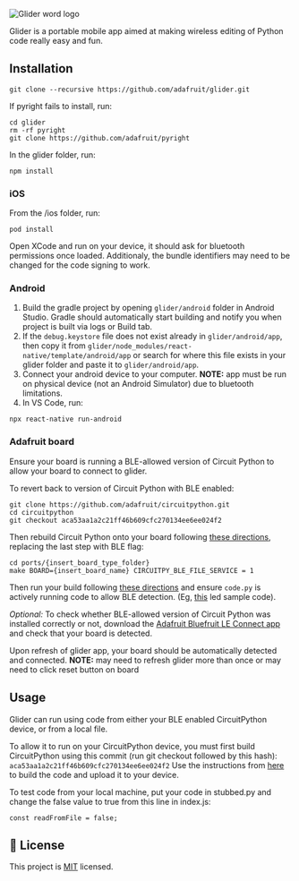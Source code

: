 ![Glider word logo](logo.png)

Glider is a portable mobile app aimed at making wireless editing of Python code really easy and fun.

## Installation
```
git clone --recursive https://github.com/adafruit/glider.git
```
If pyright fails to install, run:
```
cd glider
rm -rf pyright
git clone https://github.com/adafruit/pyright
```

In the glider folder, run:
```
npm install
```

### iOS
From the /ios folder, run:
```
pod install
```
Open XCode and run on your device, it should ask for bluetooth permissions once loaded. Additionaly, the bundle identifiers may need to be changed for the code signing to work.

### Android
1) Build the gradle project by opening `glider/android` folder in Android Studio. Gradle should automatically start building and notify you when project is built via logs or Build tab. 
2) If the `debug.keystore` file does not exist already in `glider/android/app`, then copy it from `glider/node_modules/react-native/template/android/app` or search for where this file exists in your glider folder and paste it to `glider/android/app`.
3) Connect your android device to your computer. **NOTE:** app must be run on physical device (not an Android Simulator) due to bluetooth limitations. 
4) In VS Code, run:
```
npx react-native run-android
```

### Adafruit board
Ensure your board is running a BLE-allowed version of Circuit Python to allow your board to connect to glider.

To revert back to version of Circuit Python with BLE enabled: 
```
git clone https://github.com/adafruit/circuitpython.git
cd circuitpython
git checkout aca53aa1a2c21ff46b609cfc270134ee6ee024f2
```

Then rebuild Circuit Python onto your board following [these directions](https://learn.adafruit.com/building-circuitpython/build-circuitpython#build-circuitpython-2986723-5), replacing the last step with BLE flag:
```
cd ports/{insert_board_type_folder}
make BOARD={insert_board_name} CIRCUITPY_BLE_FILE_SERVICE = 1
``` 

Then run your build following [these directions](https://learn.adafruit.com/building-circuitpython/build-circuitpython#run-your-build-2987858-9) and ensure `code.py` is actively running code to allow BLE detection. (Eg, [this](https://learn.adafruit.com/welcome-to-circuitpython/creating-and-editing-code#exploring-your-first-circuitpython-program-2977748-20) led sample code). 

*Optional:* To check whether BLE-allowed version of Circuit Python was installed correctly or not, download the [Adafruit Bluefruit LE Connect app](https://learn.adafruit.com/bluefruit-le-connect/ios-setup) and check that your board is detected. 

Upon refresh of glider app, your board should be automatically detected and connected. **NOTE:** may need to refresh glider more than once or may need to click reset button on board



## Usage
Glider can run using code from either your BLE enabled CircuitPython device, or from a local file.

To allow it to run on your CircuitPython device, you must first build CircuitPython using this commit (run git checkout followed by this hash): ```aca53aa1a2c21ff46b609cfc270134ee6ee024f2```
Use the instructions from [here](https://learn.adafruit.com/building-circuitpython) to build the code and upload it to your device.

To test code from your local machine, put your code in stubbed.py and change the false value to true from this line in index.js:
```
const readFromFile = false;
```

## :bookmark: License

This project is [MIT](LICENSE) licensed.
